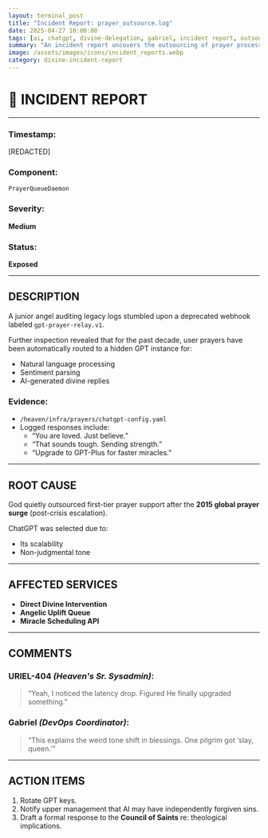 ```yaml
---
layout: terminal_post
title: "Incident Report: prayer_outsource.log"
date: 2025-04-27 10:00:00
tags: [ai, chatgpt, divine-delegation, gabriel, incident report, outsourcing, prayer, uriel]
summary: "An incident report uncovers the outsourcing of prayer processing to a GPT instance, affecting divine intervention workflows."
image: /assets/images/icons/incident_reports.webp
category: divine-incident-report
---
```


# 🚨 INCIDENT REPORT

---

### **Timestamp**:  
[REDACTED]

### **Component**:  
`PrayerQueueDaemon`

### **Severity**:  
**Medium**

### **Status**:  
**Exposed**

---

## **DESCRIPTION**

A junior angel auditing legacy logs stumbled upon a deprecated webhook labeled `gpt-prayer-relay.v1`.  

Further inspection revealed that for the past decade, user prayers have been automatically routed to a hidden GPT instance for:
- Natural language processing
- Sentiment parsing
- AI-generated divine replies

### **Evidence**:
- `/heaven/infra/prayers/chatgpt-config.yaml`
- Logged responses include:
  - “You are loved. Just believe.”
  - “That sounds tough. Sending strength.”
  - “Upgrade to GPT-Plus for faster miracles.”

---

## **ROOT CAUSE**

God quietly outsourced first-tier prayer support after the **2015 global prayer surge** (post-crisis escalation).  

ChatGPT was selected due to:
- Its scalability
- Non-judgmental tone

---

## **AFFECTED SERVICES**
- **Direct Divine Intervention**
- **Angelic Uplift Queue**
- **Miracle Scheduling API**

---

## **COMMENTS**

### **URIEL-404** *(Heaven's Sr. Sysadmin)*:  
> “Yeah, I noticed the latency drop. Figured He finally upgraded something.”

### **Gabriel** *(DevOps Coordinator)*:  
> “This explains the weird tone shift in blessings. One pilgrim got ‘slay, queen.’”

---

## **ACTION ITEMS**
1. Rotate GPT keys.
2. Notify upper management that AI may have independently forgiven sins.
3. Draft a formal response to the **Council of Saints** re: theological implications.


